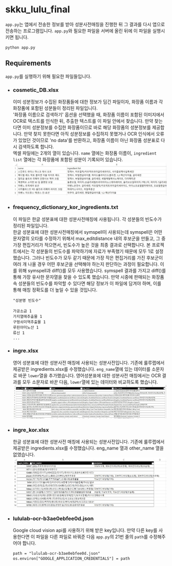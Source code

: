 ﻿# skku_lulu_final
 
 `app.py`는 앱에서 전송한 정보를 받아 성분사전매칭을 진행한 뒤 그 결과를 다시 앱으로 전송하는 프로그램입니다.
 `app.py`와 필요한 파일을 서버에 올린 뒤에 이 파일을 실행시키면 됩니다. 
 ```
 python app.py
 ```
 
 ## Requirements
 `app.py`를 실행하기 위해 필요한 파일들입니다.
 + ### cosmetic_DB.xlsx
   이미 성분정보가 수집된 화장품들에 대한 정보가 딤긴 파일이자, 화장품 이름과 각 화장품에 포함된 성분들이 정리된 파일입니다.  
   '화장품 이름으로 검색하기' 옵션을 선택했을 때, 화장품 이름이 포함된 이미지에서 OCR로 텍스트를 인식한 뒤, 추출한 텍스트를 이 파일 안에서 찾습니다. 
   만약 찾는다면 이미 성분정보를 수집한 화장품이므로 바로 해당 화장품의 성분정보를 제공합니다. 
   만약 찾지 못한다면 아직 성분정보를 수집하지 못했거나 OCR 인식에서 오류가 있었던 것이므로 'no data'를 반환하고, 화장품 이름이 아닌 화장품 성분표로 다시 검색하도록 합니다.  
   엑셀 파일에는 2개의 열이 있습니다. `name` 열에는 화장품 이름이, `ingredient list` 열에는 각 화장품에 포함된 성분이 기록되어 있습니다.
   <img src="../readme_imgs/readme_img1.jpg">
 + ### frequency_dictionary_kor_ingredients.txt
   이 파일은 한글 성분표에 대한 성분사전매칭에 사용됩니다. 각 성분들의 빈도수가 정리된 파일입니다.  
   한글 성분표에 대한 성분사전매칭에서 symspell이 사용되는데 symspell은 어떤 문자열의 오타를 수정하기 위해서 max_editdistance 내의 후보군을 만들고, 그 중 가장 편집거리가 적으면서, 빈도수가 높은 것을 최종 결과로 선택합니다. 본 프로젝트에서는 각 성분들의 빈도수를 파악하기에 자료가 부족했기 때문에 모두 1로 설정했습니다. 그러나 빈도수가 모두 같기 때문에 가장 작은 편집거리를 가진 후보군이 여러 개 나올 경우 어떤 후보군을 선택해야 하는지 판단하는 과정이 필요합니다. 이를 위해 symspell과 diff()를 모두 사용했습니다. symspell 결과를 가지고 diff()를 통해 가장 유사한 문자열을 찾을 수 있도록 했습니다. 만약 시중에 판매되는 화장품 속 성분들의 빈도수를 파악할 수 있다면 해당 정보가 이 파일에 담겨야 하며, 이를 통해 매칭 정확도를 더 높일 수 있을 것입니다.
   ```
   "성분명 빈도수"
   
   가공소금 1
   가지열매추출물 1
   구멍쇠미역추출물 1
   루핀아미노산 1
   류신 1
   ...
   ```
  + ### ingre.xlsx
    영어 성분표에 대한 성분사전 매칭에 사용되는 성분사전입니다. 
    기존에 룰루랩에서 제공받은 ingredients.xlsx를 수정했습니다. `eng_name`열에 있는 데이터를 소문자로 바꾼 `lower`열을 추가했습니다. 영어성분표에 대한 성분사전 매칭에서는 OCR 결과를 모두 소문자로 바꾼 다음, `lower`열에 있는 데이터와 비교하도록 했습니다.
    <img src="../readme_imgs/readme_img2.jpg">
  
  + ### ingre_kor.xlsx
    한글 성분표에 대한 성분사전 매칭에 사용되는 성분사전입니다.
    기존에 룰루랩에서 제공받은 ingredients.xlsx를 수정했습니다. eng_name 열과 other_name 열을 없앴습니다.
    <img src="../readme_imgs/readme_img3.jpg">
  
  + ### lululab-ocr-b3ae0ebfee0d.json 
    Google cloud vision api를 사용하기 위해 받은 key입니다. 만약 다른 key를 사용한다면 이 파일을 다른 파일로 바꿔준 다음 `app.py`의 21번 줄의 `path`를 수정해주어야 합니다.
    ```
    path = "lululab-ocr-b3ae0ebfee0d.json"
    os.environ["GOOGLE_APPLICATION_CREDENTIALS"] = path
    ```
